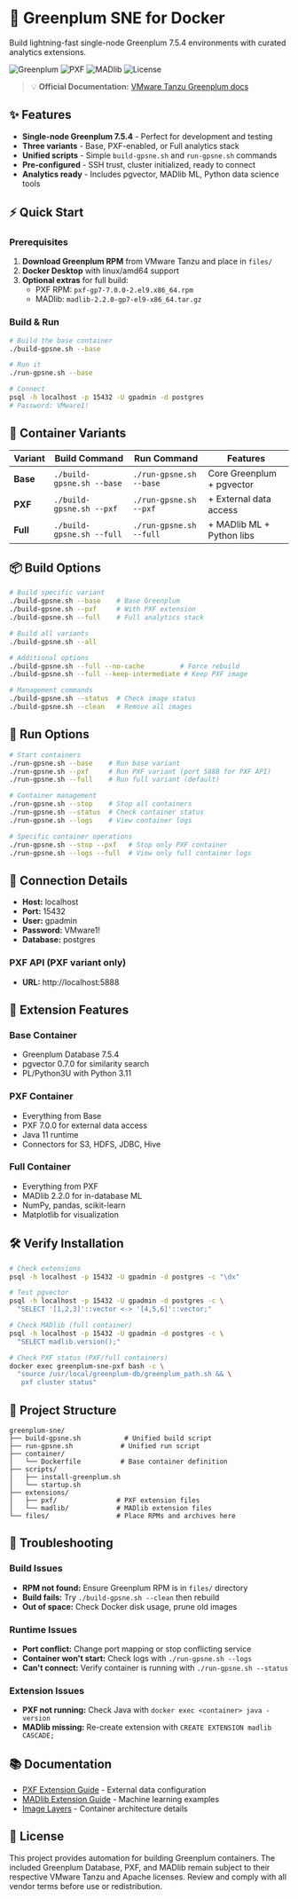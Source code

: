 # 🌿 Greenplum SNE for Docker

Build lightning-fast single-node Greenplum 7.5.4 environments with curated analytics extensions.

![Greenplum](https://img.shields.io/badge/Greenplum-7.5.4-27AE60?style=for-the-badge&logo=postgresql&logoColor=white)
![PXF](https://img.shields.io/badge/PXF-7.0.0-1E90FF?style=for-the-badge)
![MADlib](https://img.shields.io/badge/MADlib-2.2.0-7F3FBF?style=for-the-badge)
![License](https://img.shields.io/badge/Use%20with-VMware%20Tanzu%20License-34495E?style=for-the-badge)

> 💡 **Official Documentation:** [VMware Tanzu Greenplum docs](https://techdocs.broadcom.com/us/en/vmware-tanzu/data-solutions/tanzu-greenplum/7/greenplum-database/install_guide-install_gpdb.html)

## ✨ Features

- **Single-node Greenplum 7.5.4** - Perfect for development and testing
- **Three variants** - Base, PXF-enabled, or Full analytics stack
- **Unified scripts** - Simple `build-gpsne.sh` and `run-gpsne.sh` commands
- **Pre-configured** - SSH trust, cluster initialized, ready to connect
- **Analytics ready** - Includes pgvector, MADlib ML, Python data science tools

## ⚡ Quick Start

### Prerequisites

1. **Download Greenplum RPM** from VMware Tanzu and place in `files/`
2. **Docker Desktop** with linux/amd64 support
3. **Optional extras** for full build:
   - PXF RPM: `pxf-gp7-7.0.0-2.el9.x86_64.rpm`
   - MADlib: `madlib-2.2.0-gp7-el9-x86_64.tar.gz`

### Build & Run

```bash
# Build the base container
./build-gpsne.sh --base

# Run it
./run-gpsne.sh --base

# Connect
psql -h localhost -p 15432 -U gpadmin -d postgres
# Password: VMware1!
```

## 🎯 Container Variants

| Variant | Build Command | Run Command | Features |
|---------|--------------|-------------|----------|
| **Base** | `./build-gpsne.sh --base` | `./run-gpsne.sh --base` | Core Greenplum + pgvector |
| **PXF** | `./build-gpsne.sh --pxf` | `./run-gpsne.sh --pxf` | + External data access |
| **Full** | `./build-gpsne.sh --full` | `./run-gpsne.sh --full` | + MADlib ML + Python libs |

## 📦 Build Options

```bash
# Build specific variant
./build-gpsne.sh --base    # Base Greenplum
./build-gpsne.sh --pxf     # With PXF extension
./build-gpsne.sh --full    # Full analytics stack

# Build all variants
./build-gpsne.sh --all

# Additional options
./build-gpsne.sh --full --no-cache         # Force rebuild
./build-gpsne.sh --full --keep-intermediate # Keep PXF image

# Management commands
./build-gpsne.sh --status  # Check image status
./build-gpsne.sh --clean   # Remove all images
```

## 🚀 Run Options

```bash
# Start containers
./run-gpsne.sh --base    # Run base variant
./run-gpsne.sh --pxf     # Run PXF variant (port 5888 for PXF API)
./run-gpsne.sh --full    # Run full variant (default)

# Container management
./run-gpsne.sh --stop    # Stop all containers
./run-gpsne.sh --status  # Check container status
./run-gpsne.sh --logs    # View container logs

# Specific container operations
./run-gpsne.sh --stop --pxf   # Stop only PXF container
./run-gpsne.sh --logs --full  # View only full container logs
```

## 🔌 Connection Details

- **Host:** localhost
- **Port:** 15432
- **User:** gpadmin
- **Password:** VMware1!
- **Database:** postgres

### PXF API (PXF variant only)
- **URL:** http://localhost:5888

## 🧩 Extension Features

### Base Container
- Greenplum Database 7.5.4
- pgvector 0.7.0 for similarity search
- PL/Python3U with Python 3.11

### PXF Container
- Everything from Base
- PXF 7.0.0 for external data access
- Java 11 runtime
- Connectors for S3, HDFS, JDBC, Hive

### Full Container
- Everything from PXF
- MADlib 2.2.0 for in-database ML
- NumPy, pandas, scikit-learn
- Matplotlib for visualization

## 🛠️ Verify Installation

```bash
# Check extensions
psql -h localhost -p 15432 -U gpadmin -d postgres -c "\dx"

# Test pgvector
psql -h localhost -p 15432 -U gpadmin -d postgres -c \
  "SELECT '[1,2,3]'::vector <-> '[4,5,6]'::vector;"

# Check MADlib (full container)
psql -h localhost -p 15432 -U gpadmin -d postgres -c \
  "SELECT madlib.version();"

# Check PXF status (PXF/full containers)
docker exec greenplum-sne-pxf bash -c \
  "source /usr/local/greenplum-db/greenplum_path.sh && \
   pxf cluster status"
```

## 📁 Project Structure

```
greenplum-sne/
├── build-gpsne.sh           # Unified build script
├── run-gpsne.sh            # Unified run script
├── container/
│   └── Dockerfile          # Base container definition
├── scripts/
│   ├── install-greenplum.sh
│   └── startup.sh
├── extensions/
│   ├── pxf/               # PXF extension files
│   └── madlib/            # MADlib extension files
└── files/                 # Place RPMs and archives here
```

## 🔧 Troubleshooting

### Build Issues
- **RPM not found:** Ensure Greenplum RPM is in `files/` directory
- **Build fails:** Try `./build-gpsne.sh --clean` then rebuild
- **Out of space:** Check Docker disk usage, prune old images

### Runtime Issues
- **Port conflict:** Change port mapping or stop conflicting service
- **Container won't start:** Check logs with `./run-gpsne.sh --logs`
- **Can't connect:** Verify container is running with `./run-gpsne.sh --status`

### Extension Issues
- **PXF not running:** Check Java with `docker exec <container> java -version`
- **MADlib missing:** Re-create extension with `CREATE EXTENSION madlib CASCADE;`

## 📚 Documentation

- [PXF Extension Guide](PXF-EXTENSION.md) - External data configuration
- [MADlib Extension Guide](MADLIB-EXTENSION.md) - Machine learning examples
- [Image Layers](IMAGE-LAYERS.md) - Container architecture details

## 📄 License

This project provides automation for building Greenplum containers. The included Greenplum Database, PXF, and MADlib remain subject to their respective VMware Tanzu and Apache licenses. Review and comply with all vendor terms before use or redistribution.